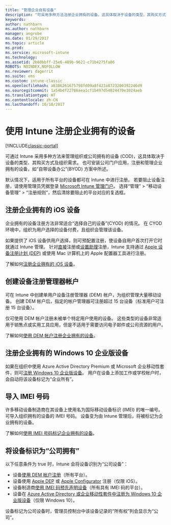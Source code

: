 ```yaml
---
title: "管理企业自有设备"
description: "可采用多种方法注册企业拥有的设备。这具体取决于设备的类型、其购买方式以及组织需求。"
keywords: 
author: nathbarn
ms.author: nathbarn
manager: angrobe
ms.date: 01/29/2017
ms.topic: article
ms.prod: 
ms.service: microsoft-intune
ms.technology: 
ms.assetid: 2b60bbff-25e6-489b-9621-c71b4275fa06
ROBOTS: NOINDEX,NOFOLLOW
ms.reviewer: dagerrit
ms.suite: ems
ms.custom: intune-classic
ms.openlocfilehash: a8386261675798fd09a8f423a8723200392246d9
ms.sourcegitcommit: 1a54bdf22786aea1cf1b497d54024470e1024aeb
ms.translationtype: HT
ms.contentlocale: zh-CN
ms.lasthandoff: 10/10/2017
---
```

# <a name="enroll-corporate-owned-devices-by-using-intune"></a>使用 Intune 注册企业拥有的设备

[!INCLUDE[classic-portal](../includes/classic-portal.md)]

可通过 Intune 采用多种方法来管理组织或公司拥有的设备 (COD)，这具体取决于设备的类型、其购买方式及组织需求。 也可安装公司门户应用，注册和管理企业拥有的设备，如“自带设备办公”(BYOD) 方案中所述。

默认情况下，适用于所有平台的设备都可在 Intune 中进行注册。 若要阻止设备注册，请使用管理员凭据登录 [Microsoft Intune 管理门户](https://manage.microsoft.com)。 选择“管理” > “移动设备管理” > “注册规则”，然后清除要阻止的平台对应的复选框。

## <a name="enroll-corporate-owned-ios-devices"></a>注册企业拥有的 iOS 设备

企业拥有的设备注册方法非常适合“选择自己的设备”(CYOD) 的情况。 在 CYOD 环境中，组织为用户选择的设备付费，且组织会管理该设备。

如果提供了 iOS 设备供用户选择，则可预配置注册，使设备自用户首次打开它时就通过 Intune 管理。 针对[直接](ios-direct-enrollment-in-microsoft-intune.md)注册或[设置助理](ios-setup-assistant-enrollment-in-microsoft-intune.md)注册，Intune 支持通过 [Apple 设备注册计划 (DEP)](ios-device-enrollment-program-in-microsoft-intune.md) 或使用 Mac 计算机上的 Apple 配置器工具进行注册。

了解如何[注册企业拥有的 iOS 设备](enroll-corporate-owned-ios-devices-in-microsoft-intune.md)。

## <a name="create-a-device-enrollment-manager-account"></a>创建设备注册管理器帐户

可在 Intune 中创建单用户设备注册管理器 (DEM) 帐户，为组织管理大量移动设备。 创建 DEM 帐户后，指定的帐户管理器可注册超过 15 台设备（标准用户可注册 15 台设备）。

仅可使用 DEM 帐户注册未被单个特定用户使用的设备。 这些类型的设备非常适用于销售点或实用工具应用，但是不适用于需要访问电子邮件或公司资源的用户。

了解如何[使用 DEM 帐户注册企业拥有的设备](enroll-corporate-owned-devices-with-the-device-enrollment-manager-in-microsoft-intune.md)。

## <a name="enroll-corporate-owned-windows-10-enterprise-devices"></a>注册企业拥有的 Windows 10 企业版设备

如果在组织中使用 Azure Active Directory Premium 或 Microsoft 企业移动性套件，则可[注册 Windows 10 企业版设备](https://docs.microsoft.com/active-directory/active-directory-azureadjoin-windows10-devices-overview)。 用户在设备上添加工作或学校帐户时，会自动将该设备标记为“企业所有”。

## <a name="import-imei-numbers"></a>导入 IMEI 号码

许多移动设备制造商在其设备上使用名为国际移动设备标识 (IMEI) 的唯一编号。 可导入组织拥有的设备的 IMEI 号码。 设备变为由 Intune 管理后，将被标记为企业拥有的设备。

了解如何[使用 IMEI 号码标记企业拥有的设备](specify-corporate-owned-devices-with-international-mobile-equipment-identity-imei-numbers.md)。

## <a name="identify-a-device-as-corporate-owned"></a>将设备标识为“公司拥有”

以下任意条件为 true 时，Intune 会将设备识别为“公司设备”：

 - 设备[使用 DEM 帐户注册](enroll-corporate-owned-devices-with-the-device-enrollment-manager-in-microsoft-intune.md)（所有平台）。
 - 设备使用 [Apple DEP](ios-device-enrollment-program-in-microsoft-intune.md) 或 [Apple Configurator](ios-setup-assistant-enrollment-in-microsoft-intune.md) 注册（仅限 iOS）。
 - 设备制造商[使用 IMEI 码预先声明设备](specify-corporate-owned-devices-with-international-mobile-equipment-identity-imei-numbers.md)（所有具有 IMEI 码的平台）。
 - 设备在 [Azure Active Directory 或企业移动性套件中注册为 Windows 10 企业版设备](https://docs.microsoft.com/active-directory/active-directory-azureadjoin-windows10-devices-overview)（仅限 Windows 10）。

设备标记为公司设备时，管理员控制台中该设备记录的“所有权”列会显示为“公司”。 
